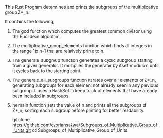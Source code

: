 This Rust Program  determines and prints the subgroups of the multiplicative group Z*_n.

It contains the following;
1. The gcd function which computes the greatest common divisor using the Euclidean algorithm.
2. The multiplicative_group_elements function which finds all integers in the range 1to n-1 that are relatively prime to n.
3. The generate_subgroup function generates a cyclic subgroup starting from a given generator. It multiplies the generator by itself modulo n until it cycles back to the starting point.
4. The generate_all_subgroups function iterates over all elements of Z*_n, generating subgroups for each element not already seen in any previous subgroup.
   It uses a HashSet to keep track of elements that have already been included in subgroups.
5. he main function sets the value of n and prints all the subgroups of Z*_n, sorting each subgroup before printing for better readability.

   git clone https://github.com/cypriansakwa/Subgroups_of_Multiplicative_Group_of_Units.git
   cd Subgroups_of_Multiplicative_Group_of_Units
